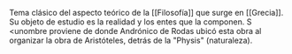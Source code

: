 Tema clásico del aspecto teórico de la [[Filosofía]] que surge en [[Grecia]]. Su objeto de estudio es la realidad y los entes que la componen. S <unombre proviene de donde Andrónico de Rodas ubicó esta obra al organizar la obra de Aristóteles, detrás de la "Physis" (naturaleza).
